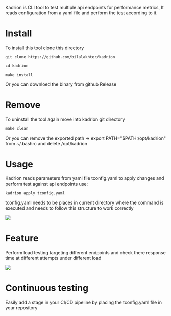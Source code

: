Kadrion is CLI tool to test multiple api endpoints for performance metrics, It reads configuration from a yaml file and perform the test according to it.

# Install

To install this tool clone this directory

    git clone https://github.com/bilalakhter/kadrion

    cd kadrion

    make install

Or you can downloed the binary from github Release

# Remove

To uninstall the tool again move into kadrion git directory

    make clean

Or you can remove the exported path -> export PATH="$PATH:/opt/kadrion" from ~/.bashrc and delete /opt/kadrion

# Usage

Kadrion reads parameters from yaml file tconfig.yaml to apply changes and perform test against api endpoints use:

    kadrion apply tconfig.yaml

tconfig.yaml needs to be places in current directory where the command is executed and needs to follow this structure to work correctly

![](https://hslytkjiifoqndixiofd.supabase.co/storage/v1/object/public/files/Untitled%20design.png)

# Feature

Perform load testing targeting different endpoints and check there response time at different attempts under different load

![](https://hslytkjiifoqndixiofd.supabase.co/storage/v1/object/public/files/Screenshot_20231012_014947.png)

# Continuous testing

Easily add a stage in your CI/CD pipeline by placing the tconfig.yaml file in your repository
